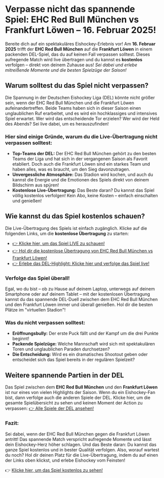 # Verpasse nicht das spannende Spiel: EHC Red Bull München vs Frankfurt Löwen – 16. Februar 2025!

Bereite dich auf ein spektakuläres Eishockey-Erlebnis vor! Am **16. Februar 2025** trifft der **EHC Red Bull München** auf die **Frankfurt Löwen** in einem packenden DEL-Spiel, das du auf keinen Fall verpassen solltest. Dieses aufregende Match wird live übertragen und du kannst es **kostenlos** verfolgen – direkt von deinem Zuhause aus! _Sei dabei und erlebe mitreißende Momente und die besten Spielzüge der Saison!_

## Warum solltest du das Spiel nicht verpassen?

Die Spannung in der Deutschen Eishockey Liga (DEL) könnte nicht größer sein, wenn der EHC Red Bull München und die Frankfurt Löwen aufeinandertreffen. Beide Teams haben sich in dieser Saison einen unglaublichen Ruf erarbeitet, und es wird ein hochklassiges und intensives Spiel erwartet. Wer wird das entscheidende Tor erzielen? Wer wird der Held des Abends? Sei live dabei, um es herauszufinden!

### Hier sind einige Gründe, warum du die Live-Übertragung nicht verpassen solltest:

- **Top-Teams der DEL:** Der EHC Red Bull München gehört zu den besten Teams der Liga und hat sich in der vergangenen Saison als Favorit etabliert. Doch auch die Frankfurt Löwen sind ein starkes Team und haben alles, was es braucht, um den Sieg davonzutragen.
- **Unvergessliche Atmosphäre:** Das Stadion wird kochen, und auch du kannst die Energie und die Emotionen des Spiels direkt von deinem Bildschirm aus spüren!
- **Kostenlose Live-Übertragung:** Das Beste daran? Du kannst das Spiel völlig kostenlos verfolgen! Kein Abo, keine Kosten – einfach einschalten und genießen!

## Wie kannst du das Spiel kostenlos schauen?

Die Live-Übertragung des Spiels ist einfach zugänglich. Klicke auf die folgenden Links, um die **kostenlose Übertragung** zu starten:

- [👉 Klicke hier, um das Spiel LIVE zu schauen!](https://tinyurl.com/livestreamfreeo?st=EHC+Red+Bull+M%C3%BCnchen+vs+Frankfurt+Lowen&si=ghc)
- [👉 Hol dir die kostenlose Übertragung von EHC Red Bull München vs Frankfurt Löwen!](https://tinyurl.com/livestreamfreeo?st=EHC+Red+Bull+M%C3%BCnchen+vs+Frankfurt+Lowen&si=ghc)
- [👉 Erlebe das DEL-Highlight: Klicke hier und verfolge das Spiel live!](https://tinyurl.com/livestreamfreeo?st=EHC+Red+Bull+M%C3%BCnchen+vs+Frankfurt+Lowen&si=ghc)

### Verfolge das Spiel überall!

Egal, wo du bist – ob zu Hause auf deinem Laptop, unterwegs auf deinem Smartphone oder auf deinem Tablet – mit der kostenlosen Übertragung kannst du das spannende DEL-Duell zwischen dem EHC Red Bull München und den Frankfurt Löwen immer und überall genießen. Hol dir die besten Plätze im "virtuellen Stadion"!

### Was du nicht verpassen solltest:

- **Eröffnungsbully:** Der erste Puck fällt und der Kampf um die drei Punkte beginnt!
- **Packende Spielzüge:** Welche Mannschaft wird sich mit spektakulären Toren und unglaublichen Paraden durchsetzen?
- **Die Entscheidung:** Wird es ein dramatisches Shootout geben oder entscheidet sich das Spiel bereits in der regulären Spielzeit?

## Weitere spannende Partien in der DEL

Das Spiel zwischen dem **EHC Red Bull München** und den **Frankfurt Löwen** ist nur eines von vielen Highlights der Saison. Wenn du ein Eishockey-Fan bist, dann verfolge auch die anderen Spiele der DEL. Klicke hier, um die gesamte Spielübersicht zu sehen und keinen Moment der Action zu verpassen: [👉 Alle Spiele der DEL ansehen!](https://tinyurl.com/livestreamfreeo?st=EHC+Red+Bull+M%C3%BCnchen+vs+Frankfurt+Lowen&si=ghc)

### Fazit:

Sei dabei, wenn der EHC Red Bull München gegen die Frankfurt Löwen antritt! Das spannende Match verspricht aufregende Momente und lässt dein Eishockey-Herz höher schlagen. Und das Beste daran: Du kannst das ganze Spiel kostenlos und in bester Qualität verfolgen. Also, worauf wartest du noch? Hol dir deinen Platz für die Live-Übertragung, indem du auf einen der Links oben klickst, und erlebe Eishockey vom Feinsten!

👉 [Klicke hier, um das Spiel kostenlos zu sehen!](https://tinyurl.com/livestreamfreeo?st=EHC+Red+Bull+M%C3%BCnchen+vs+Frankfurt+Lowen&si=ghc)
